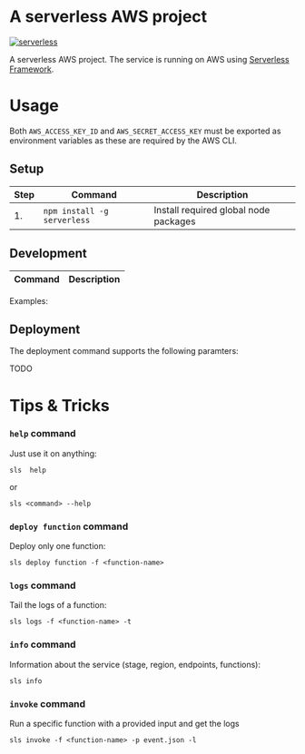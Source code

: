 # A serverless AWS project
[![serverless](http://public.serverless.com/badges/v3.svg)](http://www.serverless.com)

A serverless AWS project. The service is running on AWS using [Serverless Framework](https://github.com/serverless/serverless).


# Usage

Both `AWS_ACCESS_KEY_ID` and `AWS_SECRET_ACCESS_KEY` must be exported as environment variables as these are required by the AWS CLI.

## Setup
| **Step** | **Command** |**Description**|
|---|-------|------|
|  1. | `npm install -g serverless` | Install required global node packages  |

## Development
| **Command** |**Description**|
|------|------|

Examples:


## Deployment
The deployment command supports the following paramters:

TODO


# Tips & Tricks

### `help` command
Just use it on anything:

	sls  help
or

	sls <command> --help

### `deploy function` command
Deploy only one function:

	sls deploy function -f <function-name>

### `logs` command
Tail the logs of a function:

	sls logs -f <function-name> -t

### `info` command
Information about the service (stage, region, endpoints, functions):

	sls info

### `invoke` command
Run a specific function with a provided input and get the logs

	sls invoke -f <function-name> -p event.json -l
